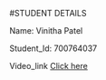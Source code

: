 #STUDENT DETAILS

Name: Vinitha Patel

Student_Id: 700764037

Video_link
[Click here](https://drive.google.com/file/d/1vVHW34gblAJG58X0POE18Icgm6E1jjva/view?usp=sharing)
